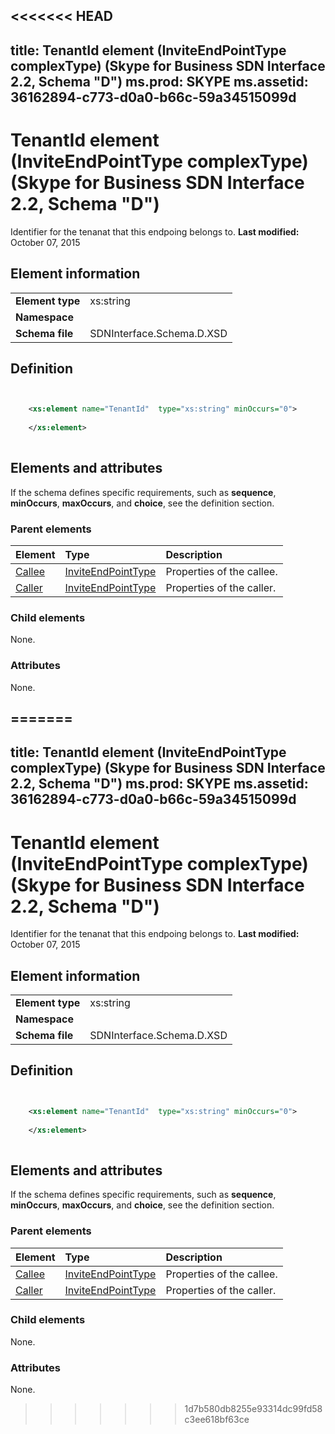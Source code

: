 <<<<<<< HEAD
---
title: TenantId element (InviteEndPointType complexType) (Skype for Business SDN Interface 2.2, Schema "D")
ms.prod: SKYPE
ms.assetid: 36162894-c773-d0a0-b66c-59a34515099d
---


# TenantId element (InviteEndPointType complexType) (Skype for Business SDN Interface 2.2, Schema "D")
Identifier for the tenanat that this endpoing belongs to. 
 **Last modified:** October 07, 2015
  
    
    


## Element information


|||
|:-----|:-----|
|**Element type**|xs:string |
|**Namespace**||
|**Schema file**|SDNInterface.Schema.D.XSD |
   

## Definition


```XML


    <xs:element name="TenantId"  type="xs:string" minOccurs="0">
    
    </xs:element>
  
```


## Elements and attributes

If the schema defines specific requirements, such as **sequence**, **minOccurs**, **maxOccurs**, and **choice**, see the definition section. 
  
    
    

### Parent elements



|**Element**|**Type**|**Description**|
|:-----|:-----|:-----|
| [Callee](callee-element-1.md)| [InviteEndPointType](inviteendpointtype-complextype.md)|Properties of the callee. |
| [Caller](caller-element.md)| [InviteEndPointType](inviteendpointtype-complextype.md)|Properties of the caller. |
   

### Child elements

None. 
  
    
    

### Attributes

None. 
  
    
    

=======
---
title: TenantId element (InviteEndPointType complexType) (Skype for Business SDN Interface 2.2, Schema "D")
ms.prod: SKYPE
ms.assetid: 36162894-c773-d0a0-b66c-59a34515099d
---


# TenantId element (InviteEndPointType complexType) (Skype for Business SDN Interface 2.2, Schema "D")
Identifier for the tenanat that this endpoing belongs to. 
 **Last modified:** October 07, 2015
  
    
    


## Element information


|||
|:-----|:-----|
|**Element type**|xs:string |
|**Namespace**||
|**Schema file**|SDNInterface.Schema.D.XSD |
   

## Definition


```XML


    <xs:element name="TenantId"  type="xs:string" minOccurs="0">
    
    </xs:element>
  
```


## Elements and attributes

If the schema defines specific requirements, such as **sequence**, **minOccurs**, **maxOccurs**, and **choice**, see the definition section. 
  
    
    

### Parent elements



|**Element**|**Type**|**Description**|
|:-----|:-----|:-----|
| [Callee](callee-element-1.md)| [InviteEndPointType](inviteendpointtype-complextype.md)|Properties of the callee. |
| [Caller](caller-element.md)| [InviteEndPointType](inviteendpointtype-complextype.md)|Properties of the caller. |
   

### Child elements

None. 
  
    
    

### Attributes

None. 
  
    
    

>>>>>>> 1d7b580db8255e93314dc99fd58c3ee618bf63ce

